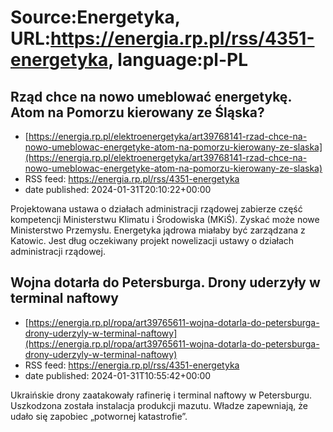 # Source:Energetyka, URL:https://energia.rp.pl/rss/4351-energetyka, language:pl-PL

## Rząd chce na nowo umeblować energetykę. Atom na Pomorzu kierowany ze Śląska?
 - [https://energia.rp.pl/elektroenergetyka/art39768141-rzad-chce-na-nowo-umeblowac-energetyke-atom-na-pomorzu-kierowany-ze-slaska](https://energia.rp.pl/elektroenergetyka/art39768141-rzad-chce-na-nowo-umeblowac-energetyke-atom-na-pomorzu-kierowany-ze-slaska)
 - RSS feed: https://energia.rp.pl/rss/4351-energetyka
 - date published: 2024-01-31T20:10:22+00:00

Projektowana ustawa o działach administracji rządowej zabierze część kompetencji Ministerstwu Klimatu i Środowiska (MKiŚ). Zyskać może nowe Ministerstwo Przemysłu. Energetyka jądrowa miałaby być zarządzana z Katowic. Jest dług oczekiwany projekt nowelizacji ustawy o działach administracji rządowej.

## Wojna dotarła do Petersburga. Drony uderzyły w terminal naftowy
 - [https://energia.rp.pl/ropa/art39765611-wojna-dotarla-do-petersburga-drony-uderzyly-w-terminal-naftowy](https://energia.rp.pl/ropa/art39765611-wojna-dotarla-do-petersburga-drony-uderzyly-w-terminal-naftowy)
 - RSS feed: https://energia.rp.pl/rss/4351-energetyka
 - date published: 2024-01-31T10:55:42+00:00

Ukraińskie drony zaatakowały rafinerię i terminal naftowy w Petersburgu. Uszkodzona została instalacja produkcji mazutu. Władze zapewniają, że udało się zapobiec „potwornej katastrofie”.

